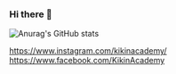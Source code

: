 ### Hi there 👋


 
![Anurag's GitHub stats](https://github-readme-stats.vercel.app/api?username=eUlisesBaezGt&count_private=true)

https://www.instagram.com/kikinacademy/
https://www.facebook.com/KikinAcademy


<!--
**eUlisesBaezGt/eUlisesBaezGt** is a ✨ _special_ ✨ repository because its `README.md` (this file) appears on your GitHub profile.

Here are some ideas to get you started:

- 🔭 I’m currently working on ...
- 🌱 I’m currently learning ...
- 👯 I’m looking to collaborate on ...
- 🤔 I’m looking for help with ...
- 💬 Ask me about ...
- 📫 How to reach me: ...
- 😄 Pronouns: ...
- ⚡ Fun fact: ...
-->
